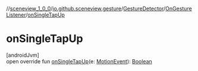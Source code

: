 //[sceneview_1_0_0](../../../../index.md)/[io.github.sceneview.gesture](../../index.md)/[GestureDetector](../index.md)/[OnGestureListener](index.md)/[onSingleTapUp](on-single-tap-up.md)

# onSingleTapUp

[androidJvm]\
open override fun [onSingleTapUp](on-single-tap-up.md)(e: [MotionEvent](https://developer.android.com/reference/kotlin/android/view/MotionEvent.html)): [Boolean](https://kotlinlang.org/api/latest/jvm/stdlib/kotlin/-boolean/index.html)
